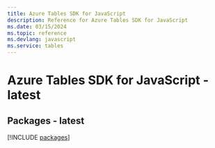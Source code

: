 ```yaml
---
title: Azure Tables SDK for JavaScript
description: Reference for Azure Tables SDK for JavaScript
ms.date: 03/15/2024
ms.topic: reference
ms.devlang: javascript
ms.service: tables
---
```

# Azure Tables SDK for JavaScript - latest
## Packages - latest
[!INCLUDE [packages](tables-index.md)]